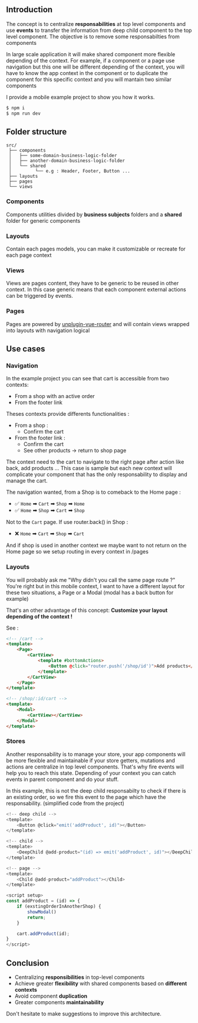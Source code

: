 ## Introduction
The concept is to centralize **responsabilities** at top level components and use **events** to transfer the information from deep child component to the top level component. The objective is to remove some responsabilties from components

In large scale application it will make shared component more flexible depending of the context. For example, if a component or a page use navigation but this one will be different depending of the context, you will have to know the app context in the component or to duplicate the component for this specific context and you will mantain two similar components

I provide a mobile example project to show you how it works.
```bash
$ npm i
$ npm run dev
```

## Folder structure

```
src/
 ├── components
 │   ├── some-domain-business-logic-folder
 │   ├── another-domain-business-logic-folder
 │   └── shared
 │         └── e.g : Header, Footer, Button ...
 ├── layouts
 ├── pages
 └── views
```

### Components
Components utilities divided by **business subjects** folders and a **shared** folder for generic components 

### Layouts
Contain each pages models, you can make it customizable or recreate for each page context

### Views
Views are pages content, they have to be generic to be reused in other context.
In this case generic means that each component external actions can be triggered by events.

### Pages
Pages are powered by [unplugin-vue-router](https://github.com/posva/unplugin-vue-router) and will contain views wrapped into layouts with navigation logical

## Use cases
### Navigation

In the example project you can see that cart is accessible from two contexts:
* From a shop with an active order
* From the footer link

Theses contexts provide differents functionalities :
* From a shop :
    * Confirm the cart
* From the footer link :
    * Confirm the cart
    * See other products -> return to shop page

The context need to the cart to navigate to the right page after action like back, add products ... 
This case is sample but each new context will complicate your component that has the only responsability to display and manage the cart.  

The navigation wanted, from a Shop is to comeback to the Home page :
* ✅ `Home` ➡ `Cart` ➡ `Shop` ➡ `Home`
* ✅ `Home` ➡ `Shop` ➡ `Cart` ➡ `Shop`

Not to the `Cart` page. If use router.back() in Shop :
* ❌ `Home` ➡ `Cart` ➡ `Shop` ➡ `Cart`

And if shop is used in another context we maybe want to not return on the Home page so we setup routing in every context in /pages 

### Layouts

You will probably ask me "Why didn't you call the same page route ?"
You're right but in this mobile context, I want to have a different layout for these two situations, a Page or a Modal (modal has a back button for example)

That's an other advantage of this concept: **Customize your layout depending of the context !**

See :

```html
<!-- /cart -->
<template>
    <Page>
        <CartView>
            <template #bottomActions>
                <Button @click="router.push('/shop/id')">Add products</Button>
            </template>
        </CartView>
    </Page>
</template>

<!-- /shop/:id/cart -->
<template>
    <Modal>
        <CartView></CartView>
    </Modal>
</template>
```

### Stores

Another responsability is to manage your store, your app components will be more flexible and maintainable if your store getters, mutations and actions are centralize in top level components.
That's why fire events will help you to reach this state.
Depending of your context you can catch events in parent component and do your stuff.

In this example, this is not the deep child responsabilty to check if there is an existing order, so we fire this event to the page which have the responsability.
(simplified code from the project)

```js
<!-- deep child -->
<template>
    <Button @click="emit('addProduct', id)"></Button>
</template>

<!-- child -->
<template>
    <DeepChild @add-product="(id) => emit('addProduct', id)"></DeepChild>
</template>

<!-- page -->
<template>
    <Child @add-product="addProduct"></Child>
</template>

<script setup>
const addProduct = (id) => {
    if (exstingOrderInAnotherShop) {
        showModal()
        return;
    }

    cart.addProduct(id);
}
</script>
```

## Conclusion

* Centralizing **responsibilities** in top-level components
* Achieve greater **flexibility** with shared components based on **different contexts**
* Avoid component **duplication**
* Greater components **maintainability**

Don't hesitate to make suggestions to improve this architecture.
